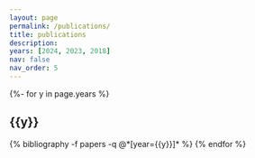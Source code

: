 ```yaml
---
layout: page
permalink: /publications/
title: publications
description: 
years: [2024, 2023, 2018]
nav: false
nav_order: 5
---
```

<!-- _pages/publications.md -->
<div class="publications">

{%- for y in page.years %}
  <h2 class="year">{{y}}</h2>
  {% bibliography -f papers -q @*[year={{y}}]* %}
{% endfor %}

</div>
